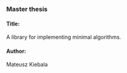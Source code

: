 ### Master thesis
#### Title:
A library for implementing minimal algorithms.

#### Author:
Mateusz Kiebala